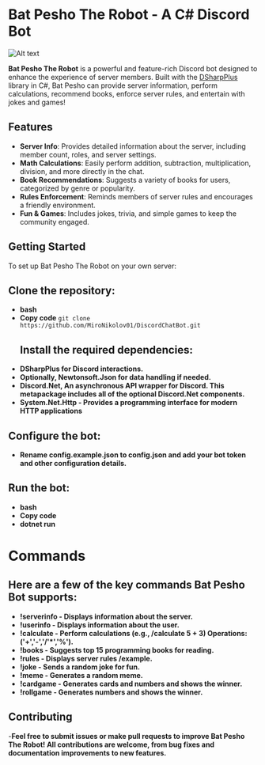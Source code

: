 # Bat Pesho The Robot - A C# Discord Bot

![Alt text](https://imgur.com/e45wQ7j.png)

**Bat Pesho The Robot** is a powerful and feature-rich Discord bot designed to enhance the experience of server members. Built with the [DSharpPlus](https://github.com/DSharpPlus/DSharpPlus) library in C#, Bat Pesho can provide server information, perform calculations, recommend books, enforce server rules, and entertain with jokes and games!

## Features

- **Server Info**: Provides detailed information about the server, including member count, roles, and server settings.
- **Math Calculations**: Easily perform addition, subtraction, multiplication, division, and more directly in the chat.
- **Book Recommendations**: Suggests a variety of books for users, categorized by genre or popularity.
- **Rules Enforcement**: Reminds members of server rules and encourages a friendly environment.
- **Fun & Games**: Includes jokes, trivia, and simple games to keep the community engaged.

## Getting Started
To set up Bat Pesho The Robot on your own server:

## Clone the repository:
- **bash**
- **Copy code**
```git clone https://github.com/MiroNikolov01/DiscordChatBot.git ```
  ## Install the required dependencies:
- **DSharpPlus for Discord interactions.**
- **Optionally, Newtonsoft.Json for data handling if needed.**
- **Discord.Net, An asynchronous API wrapper for Discord. This metapackage includes all of the optional Discord.Net components.**
- **System.Net.Http - Provides a programming interface for modern HTTP applications**
## Configure the bot:
- **Rename config.example.json to config.json and add your bot token and other configuration details.**
## Run the bot:
- **bash**
- **Copy code**
- **dotnet run**

# Commands
## Here are a few of the key commands Bat Pesho Bot supports:

- **!serverinfo - Displays information about the server.**
- **!userinfo - Displays information about the user.**
- **!calculate <operation> - Perform calculations (e.g., /calculate 5 + 3) Operations:('+','-','/'*','%').**
- **!books - Suggests top 15 programming books for reading.**
- **!rules - Displays server rules /example.**
- **!joke - Sends a random joke for fun.**
- **!meme - Generates a random meme.**
- **!cardgame - Generates cards and numbers and shows the winner.**
- **!rollgame - Generates numbers and shows the winner.**

## Contributing
-**Feel free to submit issues or make pull requests to improve Bat Pesho The Robot! All contributions are welcome, from bug fixes and documentation improvements to new features.**
